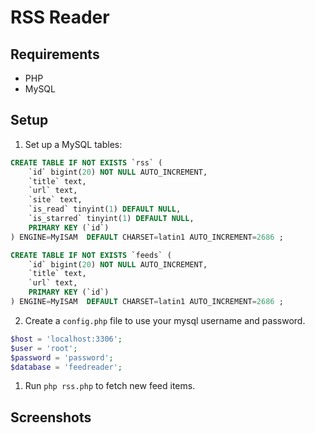 # RSS Reader

## Requirements

- PHP
- MySQL

## Setup

1. Set up a MySQL tables:

```sql
CREATE TABLE IF NOT EXISTS `rss` (
	`id` bigint(20) NOT NULL AUTO_INCREMENT,
	`title` text,
	`url` text,
	`site` text,
	`is_read` tinyint(1) DEFAULT NULL,
	`is_starred` tinyint(1) DEFAULT NULL,
	PRIMARY KEY (`id`)
) ENGINE=MyISAM  DEFAULT CHARSET=latin1 AUTO_INCREMENT=2686 ;
```

```sql
CREATE TABLE IF NOT EXISTS `feeds` (
	`id` bigint(20) NOT NULL AUTO_INCREMENT,
	`title` text,
	`url` text,
	PRIMARY KEY (`id`)
) ENGINE=MyISAM  DEFAULT CHARSET=latin1 AUTO_INCREMENT=2686 ;
```

2. Create a `config.php` file to use your mysql username and password.

```php
$host = 'localhost:3306';
$user = 'root';
$password = 'password';
$database = 'feedreader';
```

1. Run `php rss.php` to fetch new feed items.

## Screenshots